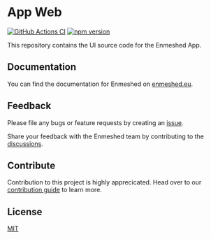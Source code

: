 # App Web

[![GitHub Actions CI](https://github.com/nmshd/cns-app-web/workflows/Publish/badge.svg)](https://github.com/nmshd/cns-app-web/actions?query=workflow%3Apublish)
[![npm version](https://badge.fury.io/js/@nmshd%2fapp-web.svg)](https://www.npmjs.com/package/@nmshd%2fapp-web)

This repository contains the UI source code for the Enmeshed App.

## Documentation

You can find the documentation for Enmeshed on [enmeshed.eu](https://enmeshed.eu).

## Feedback

Please file any bugs or feature requests by creating an [issue](https://github.com/nmshd/feedback/issues).

Share your feedback with the Enmeshed team by contributing to the [discussions](https://github.com/nmshd/feedback/discussions).

## Contribute

Contribution to this project is highly apprecicated. Head over to our [contribution guide](https://github.com/nmshd/.github/blob/main/CONTRIBUTING.md) to learn more.

## License

[MIT](LICENSE)
